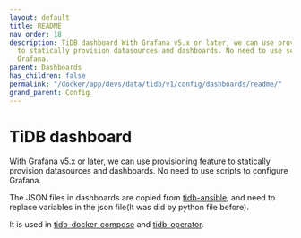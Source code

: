 ```yaml
---
layout: default
title: README
nav_order: 18
description: TiDB dashboard With Grafana v5.x or later, we can use provisioning feature
  to statically provision datasources and dashboards. No need to use scripts to configure
  Grafana.
parent: Dashboards
has_children: false
permalink: "/docker/app/devs/data/tidb/v1/config/dashboards/readme/"
grand_parent: Config
---
```


# TiDB dashboard 
With Grafana v5.x or later, we can use provisioning feature to statically provision datasources and dashboards. No need to use scripts to configure Grafana.

The JSON files in dashboards are copied from [tidb-ansible](https://github.com/pingcap/tidb-ansible/tree/master/scripts), and need to replace variables in the json file(It was did by python file before).

It is used in [tidb-docker-compose](https://github.com/pingcap/tidb-docker-compose) and [tidb-operator](https://github.com/pingcap/tidb-operator). 
